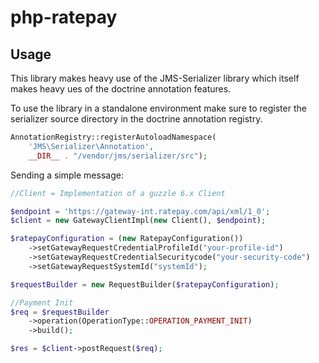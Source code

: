 # php-ratepay

## Usage

This library makes heavy use of the JMS-Serializer library which itself makes heavy ues of the doctrine annotation features.

To use the library in a standalone environment make sure to register the serializer source directory in the
doctrine annotation registry.

```php
AnnotationRegistry::registerAutoloadNamespace(
    'JMS\Serializer\Annotation',
    __DIR__ . "/vendor/jms/serializer/src");
```

Sending a simple message:

```php
//Client = Implementation of a guzzle 6.x Client

$endpoint = 'https://gateway-int.ratepay.com/api/xml/1_0';
$client = new GatewayClientImpl(new Client(), $endpoint);

$ratepayConfiguration = (new RatepayConfiguration())
    ->setGatewayRequestCredentialProfileId("your-profile-id")
    ->setGatewayRequestCredentialSecuritycode("your-security-code")
    ->setGatewayRequestSystemId("systemId");

$requestBuilder = new RequestBuilder($ratepayConfiguration);

//Payment Init
$req = $requestBuilder
    ->operation(OperationType::OPERATION_PAYMENT_INIT)
    ->build();

$res = $client->postRequest($req);
```

